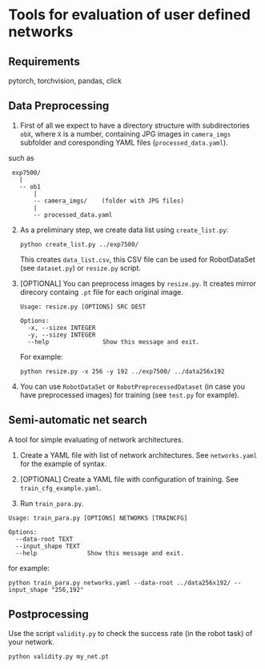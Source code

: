 # Tools for evaluation of user defined networks

## Requirements 

pytorch, torchvision, pandas, click

## Data Preprocessing

1. First of all we expect to have a directory structure with subdirectories `obX`, where
 `X` is a number, containing JPG images in `camera_imgs` subfolder and coresponding YAML files (`processed_data.yaml`).
 
 such as
```
 exp7500/
   |
   -- ob1
       |
       -- camera_imgs/    (folder with JPG files)
       |
       -- processed_data.yaml
```


2. As a preliminary step, we create data list using `create_list.py`:   
   ```
   python create_list.py ../exp7500/
   ```
   This creates `data_list.csv`, this CSV file can be used for RobotDataSet (see `dataset.py`) or `resize.py` script.  
   
3. [OPTIONAL] You can preprocess images by `resize.py`. It creates mirror direcory containg `.pt` file
   for each original image. 
   ```
   Usage: resize.py [OPTIONS] SRC DEST

   Options:
     -x, --sizex INTEGER
     -y, --sizey INTEGER
     --help               Show this message and exit.

   ```
   For example:
   ```
   python resize.py -x 256 -y 192 ../exp7500/ ../data256x192
   ```
   
4. You can use `RobotDataSet` or `RobotPreprocessedDataset` (in case you have preprocessed images) for training (see `test.py` for example).



## Semi-automatic net search

A tool for simple evaluating of network architectures.

1. Create a YAML file with list of network architectures. See `networks.yaml` for the example of syntax. 

2. [OPTIONAL] Create a YAML file with configuration of training. See `train_cfg_example.yaml`. 

3. Run `train_para.py`.
```
Usage: train_para.py [OPTIONS] NETWORKS [TRAINCFG]

Options:
  --data-root TEXT
  --input_shape TEXT
  --help              Show this message and exit.
```
for example:
```
python train_para.py networks.yaml --data-root ../data256x192/ --input_shape "256,192"
```

## Postprocessing

Use the script `validity.py` to check the success rate (in the robot task) of your network.
```
python validity.py my_net.pt
```

